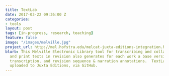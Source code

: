 ```yaml
---
title: TextLab
date: 2017-03-22 09:36:00 Z
categories:
- tools
layout: post
tags: [in-progress, research, teaching]
feature: false
image: "/images/melville.jpg"
project_url: http://mel.hofstra.edu/melcat-juxta-editions-integration.html#melcat
blurb: This Melville Electronic Library tool for transcribing and collating manuscript
  and print texts in revision also generates for each work a base version, diplomatic
  transcription, and revision sequence & narration annotations.  TextLab output is
  uploaded to Juxta Editions, via GitHub.
---
```

